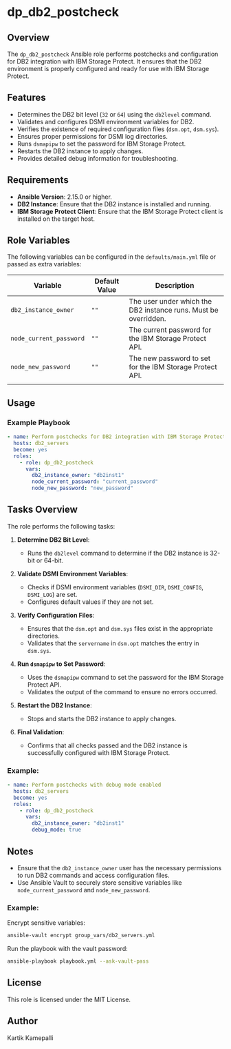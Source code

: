 # dp_db2_postcheck

## Overview
The `dp_db2_postcheck` Ansible role performs postchecks and configuration for DB2 integration with IBM Storage Protect. It ensures that the DB2 environment is properly configured and ready for use with IBM Storage Protect.

## Features
- Determines the DB2 bit level (`32` or `64`) using the `db2level` command.
- Validates and configures DSMI environment variables for DB2.
- Verifies the existence of required configuration files (`dsm.opt`, `dsm.sys`).
- Ensures proper permissions for DSMI log directories.
- Runs `dsmapipw` to set the password for IBM Storage Protect.
- Restarts the DB2 instance to apply changes.
- Provides detailed debug information for troubleshooting.

## Requirements
- **Ansible Version**: 2.15.0 or higher.
- **DB2 Instance**: Ensure that the DB2 instance is installed and running.
- **IBM Storage Protect Client**: Ensure that the IBM Storage Protect client is installed on the target host.

## Role Variables
The following variables can be configured in the `defaults/main.yml` file or passed as extra variables:

| Variable                  | Default Value | Description                                                                 |
|---------------------------|---------------|-----------------------------------------------------------------------------|
| `db2_instance_owner`      | `""`          | The user under which the DB2 instance runs. Must be overridden.            |
| `node_current_password`    | `""`          | The current password for the IBM Storage Protect API.                      |
| `node_new_password`        | `""`          | The new password to set for the IBM Storage Protect API.                   |
                                |

## Usage
### Example Playbook
```yaml
- name: Perform postchecks for DB2 integration with IBM Storage Protect
  hosts: db2_servers
  become: yes
  roles:
    - role: dp_db2_postcheck
      vars:
        db2_instance_owner: "db2inst1"
        node_current_password: "current_password"
        node_new_password: "new_password"
```

## Tasks Overview
The role performs the following tasks:

1. **Determine DB2 Bit Level**:
   - Runs the `db2level` command to determine if the DB2 instance is 32-bit or 64-bit.

2. **Validate DSMI Environment Variables**:
   - Checks if DSMI environment variables (`DSMI_DIR`, `DSMI_CONFIG`, `DSMI_LOG`) are set.
   - Configures default values if they are not set.

3. **Verify Configuration Files**:
   - Ensures that the `dsm.opt` and `dsm.sys` files exist in the appropriate directories.
   - Validates that the `servername` in `dsm.opt` matches the entry in `dsm.sys`.

4. **Run `dsmapipw` to Set Password**:
   - Uses the `dsmapipw` command to set the password for the IBM Storage Protect API.
   - Validates the output of the command to ensure no errors occurred.

5. **Restart the DB2 Instance**:
   - Stops and starts the DB2 instance to apply changes.

6. **Final Validation**:
   - Confirms that all checks passed and the DB2 instance is successfully configured with IBM Storage Protect.

### Example:
```yaml
- name: Perform postchecks with debug mode enabled
  hosts: db2_servers
  become: yes
  roles:
    - role: dp_db2_postcheck
      vars:
        db2_instance_owner: "db2inst1"
        debug_mode: true
```

## Notes
- Ensure that the `db2_instance_owner` user has the necessary permissions to run DB2 commands and access configuration files.
- Use Ansible Vault to securely store sensitive variables like `node_current_password` and `node_new_password`.

### Example:
Encrypt sensitive variables:
```bash
ansible-vault encrypt group_vars/db2_servers.yml
```

Run the playbook with the vault password:
```bash
ansible-playbook playbook.yml --ask-vault-pass
```

## License
This role is licensed under the MIT License.

## Author
Kartik Kamepalli
